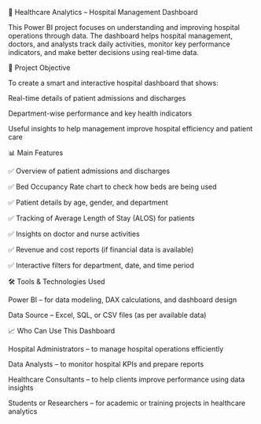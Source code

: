 🏥 Healthcare Analytics – Hospital Management Dashboard

This Power BI project focuses on understanding and improving hospital operations through data. The dashboard helps hospital management, doctors, and analysts track daily activities, monitor key performance indicators, and make better decisions using real-time data.

🎯 Project Objective

To create a smart and interactive hospital dashboard that shows:

Real-time details of patient admissions and discharges

Department-wise performance and key health indicators

Useful insights to help management improve hospital efficiency and patient care

📊 Main Features

✅ Overview of patient admissions and discharges

✅ Bed Occupancy Rate chart to check how beds are being used

✅ Patient details by age, gender, and department

✅ Tracking of Average Length of Stay (ALOS) for patients

✅ Insights on doctor and nurse activities

✅ Revenue and cost reports (if financial data is available)

✅ Interactive filters for department, date, and time period

🛠️ Tools & Technologies Used

Power BI – for data modeling, DAX calculations, and dashboard design

Data Source – Excel, SQL, or CSV files (as per available data)

📈 Who Can Use This Dashboard

Hospital Administrators – to manage hospital operations efficiently

Data Analysts – to monitor hospital KPIs and prepare reports

Healthcare Consultants – to help clients improve performance using data insights

Students or Researchers – for academic or training projects in healthcare analytics
